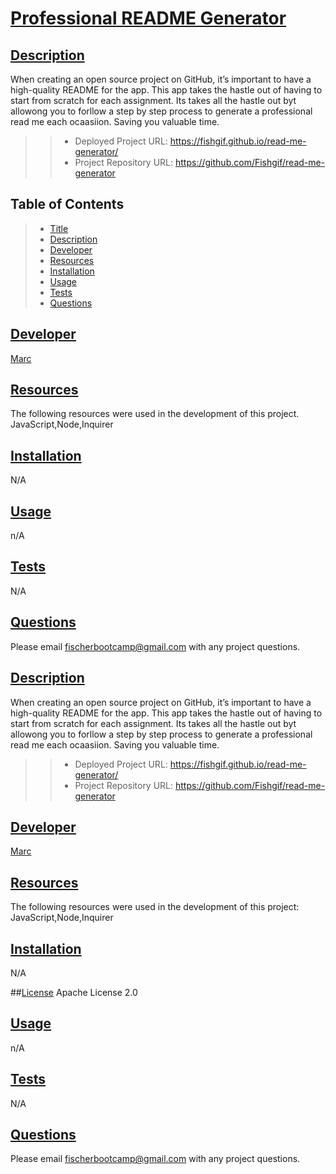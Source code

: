 
# [Professional README Generator](#title)

## [Description](#description)
When creating an open source project on GitHub, it’s important to have a high-quality README for the app. This app takes the hastle out of having to start from scratch for each assignment. Its takes all the hastle out byt allowong you to forllow a step by step process to generate a professional read me each ocaasiion. Saving you valuable time.
>> - Deployed Project URL: https://fishgif.github.io/read-me-generator/
>> - Project Repository URL: https://github.com/Fishgif/read-me-generator

## Table of Contents
> * [Title](#title)
> * [Description](#description)
> * [Developer](#developer)
> * [Resources](#resources)
> * [Installation](#installation) 
> * [Usage](#usage)
> * [Tests](#tests)
> * [Questions](#questions)

## [Developer](#developer)
[Marc](https://github.com/Fishgif)

## [Resources](#resources)
The following resources were used in the development of this project.
JavaScript,Node,Inquirer

## [Installation](#installation)
N/A

## [Usage](#usage)
n/A

## [Tests](#tests)
N/A

## [Questions](#questions)
Please email [fischerbootcamp@gmail.com](mailto:fischerbootcamp@gmail.com) with any project questions.

## [Description](#description)
   When creating an open source project on GitHub, it’s important to have a high-quality README for the app. This app takes the hastle out of having to start from scratch for each assignment. Its takes all the hastle out byt allowong you to forllow a step by step process to generate a professional read me each ocaasiion. Saving you valuable time.
>> - Deployed Project URL: https://fishgif.github.io/read-me-generator/
>> - Project Repository URL: https://github.com/Fishgif/read-me-generator

## [Developer](#developer)
[Marc](https://github.com/Fishgif)

## [Resources](#resources)
The following resources were used in the development of this project:
JavaScript,Node,Inquirer

## [Installation](#installation)
N/A

##[License](#license) 
Apache License 2.0

## [Usage](#usage)
n/A

## [Tests](#tests)
N/A

## [Questions](#questions)
Please email [fischerbootcamp@gmail.com](mailto:fischerbootcamp@gmail.com) with any project questions.
